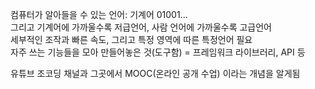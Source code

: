 컴퓨터가 알아들을 수 있는 언어: 기계어 01001...     
그리고 기계어에 가까울수록 저급언어, 사람 언어에 가까울수록 고급언어    
세부적인 조작과 빠른 속도, 그리고 특정 영역에 따른 특정언어 필요   
자주 쓰는 기능들을 모아 만들어놓은 것(도구함) = 프레임워크 라이브러리, API 등   


유튜브 조코딩 채널과 그곳에서 MOOC(온라인 공개 수업) 이라는 개념을 알게됨   
